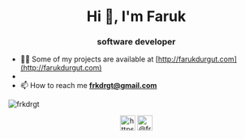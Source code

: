 <h1 align="center">Hi 👋, I'm Faruk</h1>
<h3 align="center">software developer</h3>


- 👨‍💻 Some of my projects are available at [http://farukdurgut.com](http://farukdurgut.com)
- 
- 📫 How to reach me **frkdrgt@gmail.com**



<p><img align="center" src="https://github-readme-stats.vercel.app/api/top-langs/?username=frkdrgt&layout=compact&hide=html" alt="frkdrgt" /></p>

<p align="center">
<a href="https://www.linkedin.com/in/frkdrgt/" target="blank"><img align="center" src="https://cdn.jsdelivr.net/npm/simple-icons@3.0.1/icons/linkedin.svg" alt="https://www.linkedin.com/in/frkdrgt/" height="30" width="30" /></a>
<a href="https://medium.com/@frkdrgt" target="blank"><img align="center" src="https://cdn.jsdelivr.net/npm/simple-icons@3.0.1/icons/medium.svg" alt="@frkdrgt" height="30" width="30" /></a>
</p>
